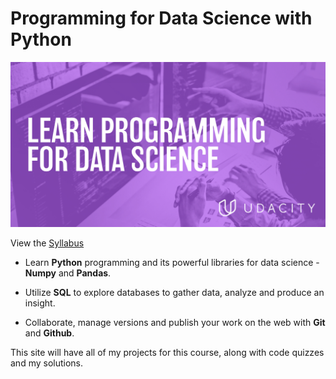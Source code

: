 
# Programming for Data Science with Python

![image](/assets/images/header_image.jpg)

View the [Syllabus](/assets/files/syllabus.pdf)


* Learn **Python** programming and its powerful libraries for data science - **Numpy** and **Pandas**.

* Utilize **SQL** to explore databases to gather data, analyze and produce an insight.

* Collaborate, manage versions and publish your work on the web with **Git** and **Github**.

This site will have all of my projects for this course, along with code quizzes and my solutions.

